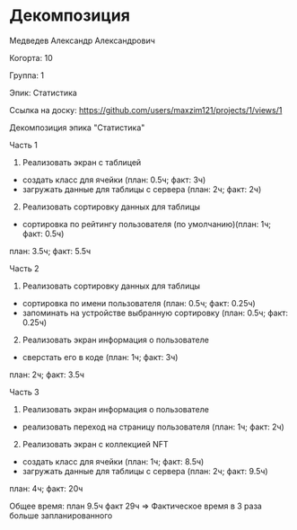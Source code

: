 # Декомпозиция

Медведев Александр Александрович

Когорта: 10

Группа: 1

Эпик: Статистика

Ссылка на доску: https://github.com/users/maxzim121/projects/1/views/1

Декомпозиция эпика "Статистика"

Часть 1
1) Реализовать экран с таблицей
- создать класс для ячейки (план: 0.5ч; факт: 3ч)
- загружать данные для таблицы с сервера (план: 2ч; факт: 2ч)

2) Реализовать сортировку данных для таблицы
- сортировка по рейтингу пользователя (по умолчанию)(план: 1ч; факт: 0.5ч)

план: 3.5ч; факт: 5.5ч

Часть 2

1) Реализовать сортировку данных для таблицы
- сортировка по имени пользователя (план: 0.5ч; факт: 0.25ч)
- запоминать на устройстве выбранную сортировку (план: 0.5ч; факт: 0.25ч)

2) Реализовать экран информация о пользователе
- сверстать его в коде (план: 1ч; факт: 3ч)

план: 2ч; факт: 3.5ч

Часть 3
1) Реализовать экран информация о пользователе
- реализовать переход на страницу пользователя (план: 1ч; факт: 2ч)

2) Реализовать экран с коллекцией NFT
- создать класс для ячейки (план: 1ч; факт: 8.5ч)
- загружать данные для таблицы с сервера (план: 2ч; факт: 9.5ч)

план: 4ч; факт: 20ч


Общее время:
план 9.5ч
факт 29ч
=> Фактическое время в 3 раза больше запланированного
